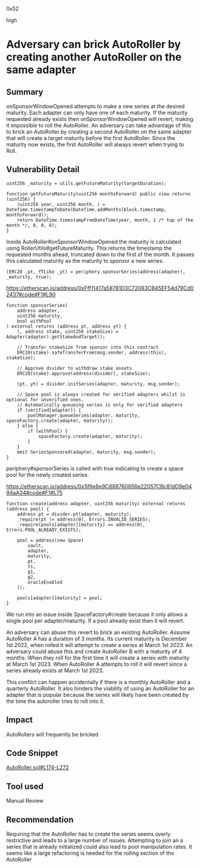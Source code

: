 0x52

high

# Adversary can brick AutoRoller by creating another AutoRoller on the same adapter

## Summary

onSponsorWindowOpened attempts to make a new series at the desired maturity. Each adapter can only have one of each maturity. If the maturity requested already exists then onSponsorWindowOpened will revert, making it impossible to roll the AutoRoller. An adversary can take advantage of this to brick an AutoRoller by creating a second AutoRoller on the same adapter that will create a target maturity before the first AutoRoller. Since the maturity now exists, the first AutoRoller will always revert when trying to Roll.  

## Vulnerability Detail

    uint256 _maturity = utils.getFutureMaturity(targetDuration);

    function getFutureMaturity(uint256 monthsForward) public view returns (uint256) {
        (uint256 year, uint256 month, ) = DateTime.timestampToDate(DateTime.addMonths(block.timestamp, monthsForward));
        return DateTime.timestampFromDateTime(year, month, 1 /* top of the month */, 0, 0, 0);
    }

Inside AutoRoller#onSponsorWindowOpened the maturity is calculated using RollerUtils#getFutureMaturity. This returns the timestamp the requested months ahead, truncated down to the first of the month. It passes this calculated maturity as the maturity to sponsor a new series.

    (ERC20 _pt, YTLike _yt) = periphery.sponsorSeries(address(adapter), _maturity, true);

https://etherscan.io/address/0xFff11417a58781D3C72083CB45EF54d79Cd02437#code#F1#L90

    function sponsorSeries(
        address adapter,
        uint256 maturity,
        bool withPool
    ) external returns (address pt, address yt) {
        (, address stake, uint256 stakeSize) = Adapter(adapter).getStakeAndTarget();

        // Transfer stakeSize from sponsor into this contract
        ERC20(stake).safeTransferFrom(msg.sender, address(this), stakeSize);

        // Approve divider to withdraw stake assets
        ERC20(stake).approve(address(divider), stakeSize);

        (pt, yt) = divider.initSeries(adapter, maturity, msg.sender);

        // Space pool is always created for verified adapters whilst is optional for unverified ones.
        // Automatically queueing series is only for verified adapters
        if (verified[adapter]) {
            poolManager.queueSeries(adapter, maturity, spaceFactory.create(adapter, maturity));
        } else {
            if (withPool) {
                spaceFactory.create(adapter, maturity);
            }
        }
        emit SeriesSponsored(adapter, maturity, msg.sender);
    }

periphery#sponsorSeries is called with true indicating to create a space pool for the newly created series. 

https://etherscan.io/address/0x5f6e8e9C888760856e22057CBc81dD9e0494aA34#code#F1#L75

    function create(address adapter, uint256 maturity) external returns (address pool) {
        address pt = divider.pt(adapter, maturity);
        _require(pt != address(0), Errors.INVALID_SERIES);
        _require(pools[adapter][maturity] == address(0), Errors.POOL_ALREADY_EXISTS);

        pool = address(new Space(
            vault,
            adapter,
            maturity,
            pt,
            ts,
            g1,
            g2,
            oracleEnabled
        ));

        pools[adapter][maturity] = pool;
    }

We run into an issue inside SpaceFactory#create because it only allows a single pool per adapter/maturity. If a pool already exist then it will revert.

An adversary can abuse this revert to brick an existing AutoRoller. Assume AutoRoller A has a duration of 3 months. Its current maturity is December 1st 2022, when rolled it will attempt to create a series at March 1st 2023. An adversary could abuse this and create AutoRoller B with a maturity of 4 months. When they roll for the first time it will create a series with maturity at March 1st 2023. When AutoRoller A attempts to roll it will revert since a series already exists at March 1st 2023.

This conflict can happen accidentally if there is a monthly AutoRoller and a quarterly AutoRoller. It also hinders the viability of using an AutoRoller for an adapter that is popular because the series will likely have been created by the time the autoroller tries to roll into it.

## Impact

AutoRollers will frequently be bricked

## Code Snippet

[AutoRoller.sol#L174-L272](https://github.com/sherlock-audit/2022-11-sense/blob/main/contracts/src/AutoRoller.sol#L174-L272)

## Tool used

Manual Review

## Recommendation

Requiring that the AutoRoller has to create the series seems overly restrictive and leads to a large number of issues. Attempting to join an a series that is already initialized could also lead to pool manipulation rates. It seems like a large refactoring is needed for the rolling section of the AutoRoller